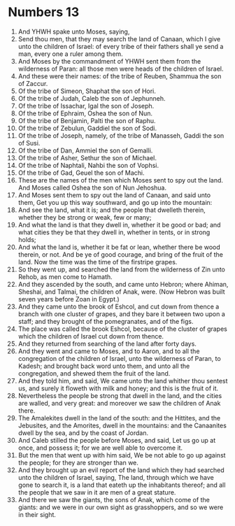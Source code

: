 ﻿# Numbers  13
1. And YHWH spake unto Moses, saying, 
2. Send thou men, that they may search the land of Canaan, which I give unto the children of Israel: of every tribe of their fathers shall ye send a man, every one a ruler among them. 
3. And Moses by the commandment of YHWH sent them from the wilderness of Paran: all those men  were heads of the children of Israel. 
4. And these were their names: of the tribe of Reuben, Shammua the son of Zaccur. 
5. Of the tribe of Simeon, Shaphat the son of Hori. 
6. Of the tribe of Judah, Caleb the son of Jephunneh. 
7. Of the tribe of Issachar, Igal the son of Joseph. 
8. Of the tribe of Ephraim, Oshea the son of Nun. 
9. Of the tribe of Benjamin, Palti the son of Raphu. 
10. Of the tribe of Zebulun, Gaddiel the son of Sodi. 
11. Of the tribe of Joseph, namely, of the tribe of Manasseh, Gaddi the son of Susi. 
12. Of the tribe of Dan, Ammiel the son of Gemalli. 
13. Of the tribe of Asher, Sethur the son of Michael. 
14. Of the tribe of Naphtali, Nahbi the son of Vophsi. 
15. Of the tribe of Gad, Geuel the son of Machi. 
16. These are the names of the men which Moses sent to spy out the land. And Moses called Oshea the son of Nun Jehoshua. 
17.  And Moses sent them to spy out the land of Canaan, and said unto them, Get you up this way southward, and go up into the mountain: 
18. And see the land, what it is; and the people that dwelleth therein, whether they be strong or weak, few or many; 
19. And what the land is that they dwell in, whether it be good or bad; and what cities they be that they dwell in, whether in tents, or in strong holds; 
20. And what the land is, whether it be fat or lean, whether there be wood therein, or not. And be ye of good courage, and bring of the fruit of the land. Now the time was the time of the firstripe grapes. 
21.  So they went up, and searched the land from the wilderness of Zin unto Rehob, as men come to Hamath. 
22. And they ascended by the south, and came unto Hebron; where Ahiman, Sheshai, and Talmai, the children of Anak, were. (Now Hebron was built seven years before Zoan in Egypt.) 
23. And they came unto the brook of Eshcol, and cut down from thence a branch with one cluster of grapes, and they bare it between two upon a staff; and they brought of the pomegranates, and of the figs. 
24. The place was called the brook Eshcol, because of the cluster of grapes which the children of Israel cut down from thence. 
25. And they returned from searching of the land after forty days. 
26.  And they went and came to Moses, and to Aaron, and to all the congregation of the children of Israel, unto the wilderness of Paran, to Kadesh; and brought back word unto them, and unto all the congregation, and shewed them the fruit of the land. 
27. And they told him, and said, We came unto the land whither thou sentest us, and surely it floweth with milk and honey; and this is the fruit of it. 
28. Nevertheless the people be strong that dwell in the land, and the cities are walled, and very great: and moreover we saw the children of Anak there. 
29. The Amalekites dwell in the land of the south: and the Hittites, and the Jebusites, and the Amorites, dwell in the mountains: and the Canaanites dwell by the sea, and by the coast of Jordan. 
30. And Caleb stilled the people before Moses, and said, Let us go up at once, and possess it; for we are well able to overcome it. 
31. But the men that went up with him said, We be not able to go up against the people; for they are stronger than we. 
32. And they brought up an evil report of the land which they had searched unto the children of Israel, saying, The land, through which we have gone to search it, is a land that eateth up the inhabitants thereof; and all the people that we saw in it are men of a great stature. 
33. And there we saw the giants, the sons of Anak, which come of the giants: and we were in our own sight as grasshoppers, and so we were in their sight. 
